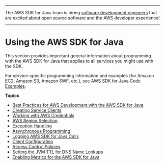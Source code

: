 --------

The AWS SDK for Java team is hiring [software development engineers](https://github.com/aws/aws-sdk-java-v2/issues/3156) that are excited about open source software and the AWS developer experience\!

--------

# Using the AWS SDK for Java<a name="basics"></a>

This section provides important general information about programming with the AWS SDK for Java that applies to all services you might use with the SDK\.

For service\-specific programming information and examples \(for Amazon EC2, Amazon S3, Amazon SWF, etc\.\), see [AWS SDK for Java Code Examples](prog-services.md)\.

**Topics**
+ [Best Practices for AWS Development with the AWS SDK for Java](best-practices.md)
+ [Creating Service Clients](creating-clients.md)
+ [Working with AWS Credentials](credentials.md)
+ [AWS Region Selection](java-dg-region-selection.md)
+ [Exception Handling](java-dg-exceptions.md)
+ [Asynchronous Programming](basics-async.md)
+ [Logging AWS SDK for Java Calls](java-dg-logging.md)
+ [Client Configuration](section-client-configuration.md)
+ [Access Control Policies](java-dg-access-control.md)
+ [Setting the JVM TTL for DNS Name Lookups](java-dg-jvm-ttl.md)
+ [Enabling Metrics for the AWS SDK for Java](generating-sdk-metrics.md)